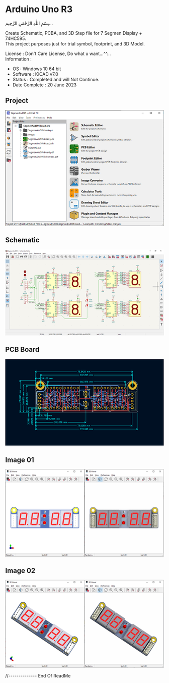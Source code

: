 # Arduino Uno R3
بِسْمِ اللَّهِ الرَّحْمَنِ الرَّحِيم... 
 
Create Schematic, PCBA, and 3D Step file for 7 Segmen Display + 74HC595.  
This project purposes just for trial symbol, footprint, and 3D Model.  

License : Don't Care License, Do what u want...^^...  
Information :
- OS   : Windows 10 64 bit  
- Software : KiCAD v7.0  
- Status : Completed and will Not Continue.
- Date Complete : 20 June 2023

## Project  
![Project.](https://github.com/toopayz/KiCAD-PCB_Design/blob/main/SegmenAnd595/Image/Segmen595_Project.png)
## Schematic  
![Schematic.](https://github.com/toopayz/KiCAD-PCB_Design/blob/main/SegmenAnd595/Image/Segmen595_Schematic.png)
## PCB Board  
![PCB Board.](https://github.com/toopayz/KiCAD-PCB_Design/blob/main/SegmenAnd595/Image/Segmen595_Board.png)
## Image 01  
![Board Image.](https://github.com/toopayz/KiCAD-PCB_Design/blob/main/SegmenAnd595/Image/Segmen595_01.png)
## Image 02  
![Board Image.](https://github.com/toopayz/KiCAD-PCB_Design/blob/main/SegmenAnd595/Image/Segmen595_02.png)

//-------------- End Of ReadMe
